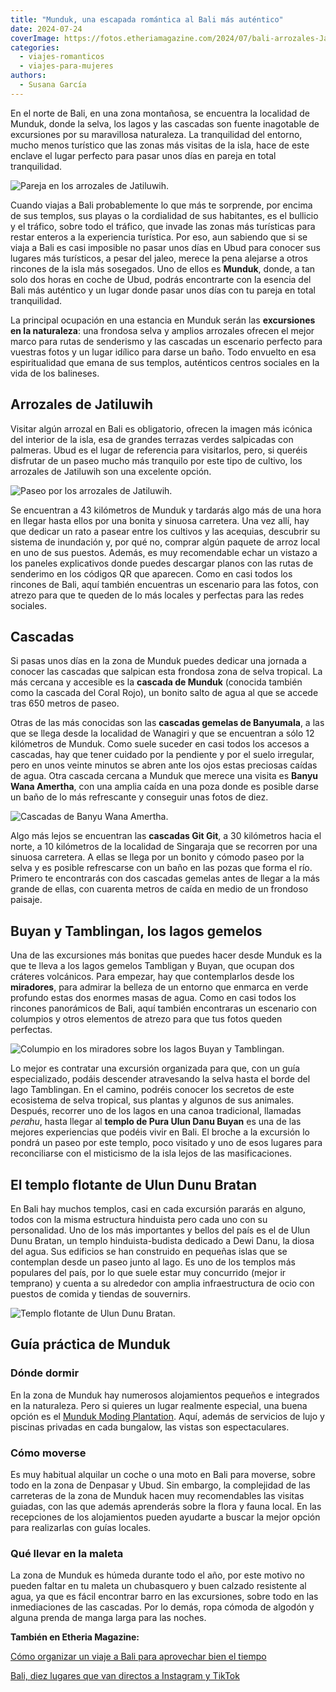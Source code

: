 ```yaml
---
title: "Munduk, una escapada romántica al Bali más auténtico"
date: 2024-07-24
coverImage: https://fotos.etheriamagazine.com/2024/07/bali-arrozales-Jatiluwih.jpg
categories: 
  - viajes-romanticos
  - viajes-para-mujeres
authors: 
  - Susana García
---
```


En el norte de Bali, en una zona montañosa, se encuentra la localidad de Munduk, donde 
la selva, los lagos y las cascadas son fuente inagotable de excursiones por su 
maravillosa naturaleza. La tranquilidad del entorno, mucho menos turístico que las zonas 
más visitas de la isla, hace de este enclave el lugar perfecto para pasar unos días en 
pareja en total tranquilidad. 

![Pareja en los arrozales de Jatiluwih.](https://fotos.etheriamagazine.com/2024/07/bali-arrozales-Jatiluwih.jpg "Pareja en los arrozales de Jatiluwih. © Susana García.")

Cuando viajas a Bali probablemente lo que más te sorprende, por encima de sus templos, 
sus playas o la cordialidad de sus habitantes, es el bullicio y el tráfico, sobre todo 
el tráfico, que invade las zonas más turísticas para restar enteros a la experiencia 
turística. Por eso, aun sabiendo que si se viaja a Bali es casi imposible no pasar unos 
días en Ubud para conocer sus lugares más turísticos, a pesar del jaleo, merece la pena 
alejarse a otros rincones de la isla más sosegados. Uno de ellos es **Munduk**, donde, a 
tan solo dos horas en coche de Ubud, podrás encontrarte con la esencia del Bali más 
auténtico y un lugar donde pasar unos días con tu pareja en total tranquilidad. 

La principal ocupación en una estancia en Munduk serán las **excursiones en la 
naturaleza**: una frondosa selva y amplios arrozales ofrecen el mejor marco para rutas 
de senderismo y las cascadas un escenario perfecto para vuestras fotos y un lugar 
idílico para darse un baño. Todo envuelto en esa espiritualidad que emana de sus 
templos, auténticos centros sociales en la vida de los balineses. 

## Arrozales de Jatiluwih

Visitar algún arrozal en Bali es obligatorio, ofrecen la imagen más icónica del interior 
de la isla, esa de grandes terrazas verdes salpicadas con palmeras. Ubud es el lugar de 
referencia para visitarlos, pero, si queréis disfrutar de un paseo mucho más tranquilo 
por este tipo de cultivo, los arrozales de Jatiluwih son una excelente opción. 

![Paseo por los arrozales de Jatiluwih.](https://fotos.etheriamagazine.com/2024/07/bali-paseo-munduk-arrozales-Jatiluwih.jpg "Paseo por los arrozales de Jatiluwih. © Susana García.")

Se encuentran a 43 kilómetros de Munduk y tardarás algo más de una hora en llegar hasta 
ellos por una bonita y sinuosa carretera. Una vez allí, hay que dedicar un rato a pasear 
entre los cultivos y las acequias, descubrir su sistema de inundación y, por qué no, 
comprar algún paquete de arroz local en uno de sus puestos. Además, es muy recomendable 
echar un vistazo a los paneles explicativos donde puedes descargar planos con las rutas 
de senderimo en los códigos QR que aparecen. Como en casi todos los rincones de Bali, 
aquí también encuentras un escenario para las fotos, con atrezo para que te queden de lo 
más locales y perfectas para las redes sociales. 

## Cascadas

Si pasas unos días en la zona de Munduk puedes dedicar una jornada a conocer las 
cascadas que salpican esta frondosa zona de selva tropical. La más cercana y accesible 
es la **cascada de Munduk** (conocida también como la cascada del Coral Rojo), un bonito 
salto de agua al que se accede tras 650 metros de paseo. 

Otras de las más conocidas son las **cascadas gemelas de Banyumala**, a las que se llega 
desde la localidad de Wanagiri y que se encuentran a sólo 12 kilómetros de Munduk. Como 
suele suceder en casi todos los accesos a cascadas, hay que tener cuidado por la 
pendiente y por el suelo irregular, pero en unos veinte minutos se abren ante los ojos 
estas preciosas caídas de agua. Otra cascada cercana a Munduk que merece una visita es 
**Banyu Wana Amertha**, con una amplia caída en una poza donde es posible darse un baño 
de lo más refrescante y conseguir unas fotos de diez. 

![Cascadas de Banyu Wana Amertha.](https://fotos.etheriamagazine.com/2024/07/Bali-cascadas-Banyu-Wana-Amertha.jpg "Cascadas de Banyu Wana Amertha. © Karthik Sreenivas.")

Algo más lejos se encuentran las **cascadas Git Git**, a 30 kilómetros hacia el norte, a 
10 kilómetros de la localidad de Singaraja que se recorren por una sinuosa carretera. A 
ellas se llega por un bonito y cómodo paseo por la selva y es posible refrescarse con un 
baño en las pozas que forma el río. Primero te encontrarás con dos cascadas gemelas 
antes de llegar a la más grande de ellas, con cuarenta metros de caída en medio de un 
frondoso paisaje. 

## Buyan y Tamblingan, los lagos gemelos

Una de las excursiones más bonitas que puedes hacer desde Munduk es la que te lleva a 
los lagos gemelos Tambligan y Buyan, que ocupan dos cráteres volcánicos. Para empezar, 
hay que contemplarlos desde los **miradores**, para admirar la belleza de un entorno que 
enmarca en verde profundo estas dos enormes masas de agua. Como en casi todos los 
rincones panorámicos de Bali, aquí también encontraras un escenario con columpios y 
otros elementos de atrezo para que tus fotos queden perfectas. 

![Columpio en los miradores sobre los lagos Buyan y Tamblingan.](https://fotos.etheriamagazine.com/2024/07/bali-munduk-mirador-lago-buyan.jpg "Columpio en los miradores sobre los lagos Buyan y Tamblingan. © Susana García.")

Lo mejor es contratar una excursión organizada para que, con un guía especializado, 
podáis descender atravesando la selva hasta el borde del lago Tamblingan. En el camino, 
podréis conocer los secretos de este ecosistema de selva tropical, sus plantas y algunos 
de sus animales. Después, recorrer uno de los lagos en una canoa tradicional, llamadas 
_perahu_, hasta llegar al **templo de Pura Ulun Danu Buyan** es una de las mejores 
experiencias que podéis vivir en Bali. El broche a la excursión lo pondrá un paseo por 
este templo, poco visitado y uno de esos lugares para reconciliarse con el misticismo de 
la isla lejos de las masificaciones. 

## El templo flotante de Ulun Dunu Bratan

En Bali hay muchos templos, casi en cada excursión pararás en alguno, todos con la misma 
estructura hinduista pero cada uno con su personalidad. Uno de los más importantes y 
bellos del país es el de Ulun Dunu Bratan, un templo hinduista-budista dedicado a Dewi 
Danu, la diosa del agua. Sus edificios se han construido en pequeñas islas que se 
contemplan desde un paseo junto al lago. Es uno de los templos más populares del país, 
por lo que suele estar muy concurrido (mejor ir temprano) y cuenta a su alrededor con 
amplia infraestructura de ocio con puestos de comida y tiendas de souvernirs. 

![Templo flotante de Ulun Dunu Bratan.](https://fotos.etheriamagazine.com/2024/07/bali-Ulun-Dunu-Bratan.jpg "Templo flotante de Ulun Dunu Bratan. © Romeo A.")

## Guía práctica de Munduk

### Dónde dormir

En la zona de Munduk hay numerosos alojamientos pequeños e integrados en la naturaleza. 
Pero si quieres un lugar realmente especial, una buena opción es el [Munduk Moding 
Plantation](http://mundukmodingplantation.com). Aquí, además de servicios de lujo y 
piscinas privadas en cada bungalow, las vistas son espectaculares. 

### Cómo moverse

Es muy habitual alquilar un coche o una moto en Bali para moverse, sobre todo en la zona 
de Denpasar y Ubud. Sin embargo, la complejidad de las carreteras de la zona de Munduk 
hacen muy recomendables las visitas guiadas, con las que además aprenderás sobre la 
flora y fauna local. En las recepciones de los alojamientos pueden ayudarte a buscar la 
mejor opción para realizarlas con guías locales. 

### Qué llevar en la maleta

La zona de Munduk es húmeda durante todo el año, por este motivo no pueden faltar en tu 
maleta un chubasquero y buen calzado resistente al agua, ya que es fácil encontrar barro 
en las excursiones, sobre todo en las inmediaciones de las cascadas. Por lo demás, ropa 
cómoda de algodón y alguna prenda de manga larga para las noches. 

**También en Etheria Magazine:** 

[Cómo organizar un viaje a Bali para aprovechar bien el 
tiempo](https://etheriamagazine.com/2023/10/09/como-organizar-viaje-a-bali/) 

[Bali, diez lugares que van directos a Instagram y 
TikTok](https://etheriamagazine.com/2023/07/26/fotos-bali-instagram-tiktok/)
